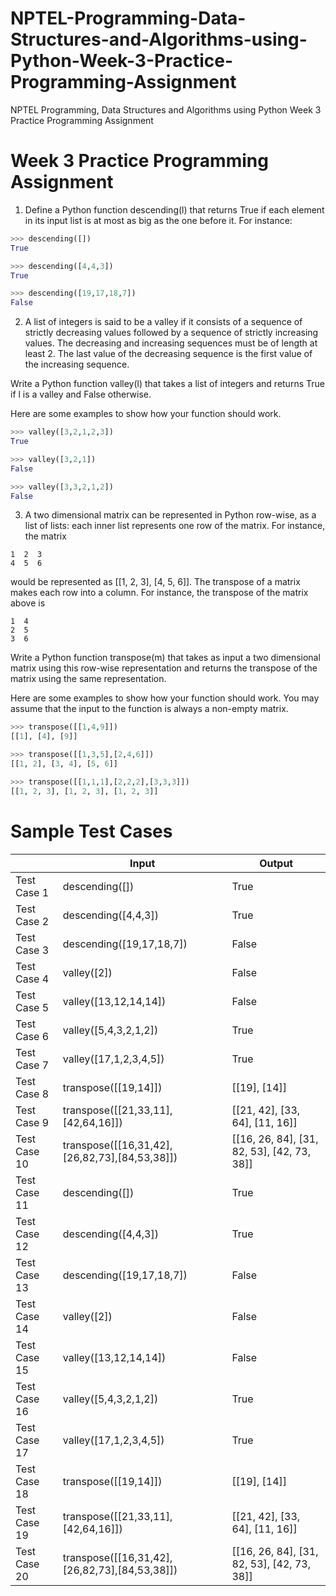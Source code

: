 # NPTEL-Programming-Data-Structures-and-Algorithms-using-Python-Week-3-Practice-Programming-Assignment
NPTEL Programming, Data Structures and Algorithms using Python Week 3 Practice Programming Assignment

# Week 3 Practice Programming Assignment
1. Define a Python function descending(l) that returns True if each element in its input list is at most as big as the one before it. For instance:
```python
>>> descending([])
True

>>> descending([4,4,3])
True

>>> descending([19,17,18,7])
False
```

2. A list of integers is said to be a valley if it consists of a sequence of strictly decreasing values followed by a sequence of strictly increasing values. The decreasing and increasing sequences must be of length at least 2. The last value of the decreasing sequence is the first value of the increasing sequence.

Write a Python function valley(l) that takes a list of integers and returns True if l is a valley and False otherwise.

Here are some examples to show how your function should work.
```python
>>> valley([3,2,1,2,3])
True

>>> valley([3,2,1])
False

>>> valley([3,3,2,1,2])
False
```

3. A two dimensional matrix can be represented in Python row-wise, as a list of lists: each inner list represents one row of the matrix. For instance, the matrix
```
1  2  3
4  5  6
```
would be represented as [[1, 2, 3], [4, 5, 6]].
The transpose of a matrix makes each row into a column. For instance, the transpose of the matrix above is
```
1  4  
2  5
3  6
```

Write a Python function transpose(m) that takes as input a two dimensional matrix using this row-wise representation and returns the transpose of the matrix using the same representation.

Here are some examples to show how your function should work. You may assume that the input to the function is always a non-empty matrix.
```python
>>> transpose([[1,4,9]])
[[1], [4], [9]]

>>> transpose([[1,3,5],[2,4,6]])
[[1, 2], [3, 4], [5, 6]]

>>> transpose([[1,1,1],[2,2,2],[3,3,3]])
[[1, 2, 3], [1, 2, 3], [1, 2, 3]]
```

# Sample Test Cases
|              | Input                                         | Output                                      |
|--------------|-----------------------------------------------|---------------------------------------------|
| Test Case 1  | descending([])                                | True                                        |
| Test Case 2  | descending([4,4,3])                           | True                                        |
| Test Case 3  | descending([19,17,18,7])                      | False                                       |
| Test Case 4  | valley([2])                                   | False                                       |
| Test Case 5  | valley([13,12,14,14])                         | False                                       |
| Test Case 6  | valley([5,4,3,2,1,2])                         | True                                        |
| Test Case 7  | valley([17,1,2,3,4,5])                        | True                                        |
| Test Case 8  | transpose([[19,14]])                          | [[19], [14]]                                |
| Test Case 9  | transpose([[21,33,11],[42,64,16]])            | [[21, 42], [33, 64], [11, 16]]              |
| Test Case 10 | transpose([[16,31,42],[26,82,73],[84,53,38]]) | [[16, 26, 84], [31, 82, 53], [42, 73, 38]]  |
| Test Case 11 | descending([])                                | True                                        |
| Test Case 12 | descending([4,4,3])                           | True                                        |
| Test Case 13 | descending([19,17,18,7])                      | False                                       |
| Test Case 14 | valley([2])                                   | False                                       |
| Test Case 15 | valley([13,12,14,14])                         | False                                       |
| Test Case 16 | valley([5,4,3,2,1,2])                         | True                                        |
| Test Case 17 | valley([17,1,2,3,4,5])                        | True                                        |
| Test Case 18 | transpose([[19,14]])                          | [[19], [14]]                                |
| Test Case 19 | transpose([[21,33,11],[42,64,16]])            | [[21, 42], [33, 64], [11, 16]]              |
| Test Case 20 | transpose([[16,31,42],[26,82,73],[84,53,38]]) | [[16, 26, 84], [31, 82, 53], [42, 73, 38]]  |
